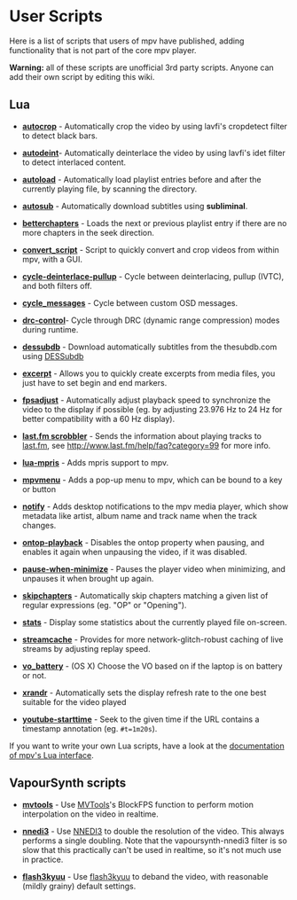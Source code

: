 # User Scripts

Here is a list of scripts that users of mpv have published, adding functionality that is not part of the core mpv player.

**Warning:** all of these scripts are unofficial 3rd party scripts. Anyone can add their own script by editing this wiki.

## Lua

* **[autocrop](https://github.com/mpv-player/mpv/blob/master/TOOLS/lua/autocrop.lua)** - Automatically crop the video by using lavfi's cropdetect filter to detect black bars.

* **[autodeint](https://github.com/mpv-player/mpv/blob/master/TOOLS/lua/autodeint.lua)**- Automatically deinterlace the video by using lavfi's idet filter to detect interlaced content.

* **[autoload](https://github.com/mpv-player/mpv/blob/master/TOOLS/lua/autoload.lua)** - Automatically load playlist entries before and after the currently playing file, by scanning the directory.

* **[autosub](https://gist.github.com/selsta/ce3fb37e775dbd15c698)** - Automatically download subtitles using **subliminal**.

* **[betterchapters](https://gist.github.com/Hakkin/4f978a5c87c31f7fe3ae)** - Loads the next or previous playlist entry if there are no more chapters in the seek direction.

* **[convert_script](https://gist.github.com/Zehkul/25ea7ae77b30af959be0)** - Script to quickly convert and crop videos from within mpv, with a GUI.

* **[cycle-deinterlace-pullup](https://github.com/mpv-player/mpv/blob/master/TOOLS/lua/cycle-deinterlace-pullup.lua)** - Cycle between deinterlacing, pullup (IVTC), and both filters off.

* **[cycle_messages](https://gist.github.com/rrooij/59f57ff5f5a952e56bbb)** - Cycle between custom OSD messages.

* **[drc-control](https://github.com/mpv-player/mpv/blob/master/TOOLS/lua/drc-control.lua)**- Cycle through DRC (dynamic range compression) modes during runtime.

* **[dessubdb](https://github.com/demanuel/dessubdb/blob/master/mpv.lua)** - Download automatically subtitles from the thesubdb.com using [DESSubdb](https://github.com/demanuel/dessubdb)

* **[excerpt](https://github.com/lvml/mpv-plugin-excerpt)** - Allows you to quickly create excerpts from media files, you just have to set begin and end markers.

* **[fpsadjust](https://github.com/haasn/gentoo-conf/blob/master/home/nand/.mpv/scripts/fpsadjust.lua)** - Automatically adjust playback speed to synchronize the video to the display if possible (eg. by adjusting 23.976 Hz to 24 Hz for better compatibility with a 60 Hz display).

* **[last.fm scrobbler](https://github.com/l29ah/w3crapcli/blob/master/last.fm/mpv-lastfm.lua)** - Sends the information about playing tracks to [last.fm](http://last.fm/), see http://www.last.fm/help/faq?category=99 for more info.

* **[lua-mpris](https://github.com/dodo/lua-mpris)** - Adds mpris support to mpv.

* **[mpvmenu](https://github.com/nezumisama/mpvmenu)** - Adds a pop-up menu to mpv, which can be bound to a key or button

* **[notify](https://github.com/rohieb/mpv-notify)** - Adds desktop notifications to the mpv media player, which show metadata like artist, album name and track name when the track changes.

* **[ontop-playback](https://github.com/mpv-player/mpv/blob/master/TOOLS/lua/ontop-playback.lua)** - Disables the ontop property when pausing, and enables it again when unpausing the video, if it was disabled.

* **[pause-when-minimize](https://github.com/mpv-player/mpv/blob/master/TOOLS/lua/pause-when-minimize.lua)** - Pauses the player video when minimizing, and unpauses it when brought up again.

* **[skipchapters](https://github.com/haasn/gentoo-conf/blob/master/home/nand/.mpv/scripts/skipchapters.lua)** - Automatically skip chapters matching a given list of regular expressions (eg. "OP" or "Opening").

* **[stats](https://github.com/Argon-/mpv-stats/)** - Display some statistics about the currently played file on-screen.

* **[streamcache](https://github.com/lvml/mpv-plugin-streamcache)** - Provides for more network-glitch-robust caching of live streams by adjusting replay speed.

* **[vo_battery](https://gist.github.com/selsta/9ac023688885053d42ca)** - (OS X) Choose the VO based on if the laptop is on battery or not.

* **[xrandr](https://github.com/lvml/mpv-plugin-xrandr)** - Automatically sets the display refresh rate to the one best suitable for the video played

* **[youtube-starttime](https://github.com/mpv-player/mpv/blob/master/TOOLS/lua/youtube-starttime.lua)** - Seek to the given time if the URL contains a timestamp annotation (eg. ```#t=1m20s```).

If you want to write your own Lua scripts, have a look at the [documentation of mpv's Lua interface](https://github.com/mpv-player/mpv/blob/master/DOCS/man/lua.rst).

## VapourSynth scripts

* **[mvtools](https://github.com/haasn/gentoo-conf/blob/master/home/nand/.mpv/filters/mvtools.vpy)** - Use [MVTools](https://github.com/dubhater/vapoursynth-mvtools)'s BlockFPS function to perform motion interpolation on the video in realtime.

* **[nnedi3](https://github.com/haasn/gentoo-conf/blob/master/home/nand/.mpv/filters/nnedi3.vpy)** - Use [NNEDI3](https://github.com/dubhater/vapoursynth-nnedi3) to double the resolution of the video. This always performs a single doubling. Note that the vapoursynth-nnedi3 filter is so slow that this practically can't be used in realtime, so it's not much use in practice.

* **[flash3kyuu](https://github.com/haasn/gentoo-conf/blob/master/home/nand/.mpv/filters/flash3kyuu.vpy)** - Use [flash3kyuu](https://github.com/SAPikachu/flash3kyuu_deband) to deband the video, with reasonable (mildly grainy) default settings.